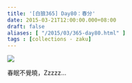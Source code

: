 ```yaml
---
title: '[白狼365] Day80：春分'
date: 2015-03-21T12:00:00.000+08:00
draft: false
aliases: [ "/2015/03/365-day80.html" ]
tags : [collections - zaku]
---
```


![](/images/zaku080.jpg)

春眠不覺曉，Zzzzz...

